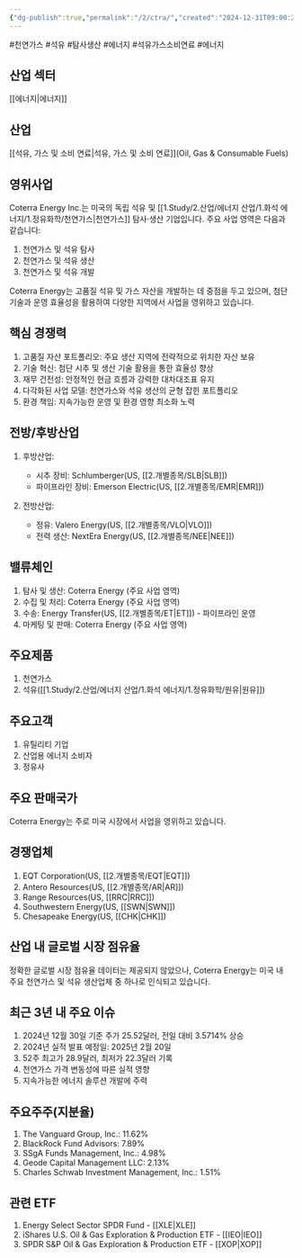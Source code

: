 ```yaml
---
{"dg-publish":true,"permalink":"/2/ctra/","created":"2024-12-31T09:00:27.351+09:00","updated":"2025-06-03T20:05:58.548+09:00"}
---
```


#천연가스 #석유 #탐사생산 #에너지 #석유가스소비연료 #에너지

## 산업 섹터

[[에너지\|에너지]]

## 산업

[[석유, 가스 및 소비 연료\|석유, 가스 및 소비 연료]](Oil, Gas & Consumable Fuels)

## 영위사업

Coterra Energy Inc.는 미국의 독립 석유 및 [[1.Study/2.산업/에너지 산업/1.화석 에너지/1.정유화학/천연가스\|천연가스]] 탐사·생산 기업입니다. 주요 사업 영역은 다음과 같습니다:

1. 천연가스 및 석유 탐사
2. 천연가스 및 석유 생산
3. 천연가스 및 석유 개발

Coterra Energy는 고품질 석유 및 가스 자산을 개발하는 데 중점을 두고 있으며, 첨단 기술과 운영 효율성을 활용하여 다양한 지역에서 사업을 영위하고 있습니다.

## 핵심 경쟁력

1. 고품질 자산 포트폴리오: 주요 생산 지역에 전략적으로 위치한 자산 보유
2. 기술 혁신: 첨단 시추 및 생산 기술 활용을 통한 효율성 향상
3. 재무 건전성: 안정적인 현금 흐름과 강력한 대차대조표 유지
4. 다각화된 사업 모델: 천연가스와 석유 생산의 균형 잡힌 포트폴리오
5. 환경 책임: 지속가능한 운영 및 환경 영향 최소화 노력

## 전방/후방산업

1. 후방산업:
    
    - 시추 장비: Schlumberger(US, [[2.개별종목/SLB\|SLB]])
    - 파이프라인 장비: Emerson Electric(US, [[2.개별종목/EMR\|EMR]])
    
2. 전방산업:
    
    - 정유: Valero Energy(US, [[2.개별종목/VLO\|VLO]])
    - 전력 생산: NextEra Energy(US, [[2.개별종목/NEE\|NEE]])
    

## 밸류체인

1. 탐사 및 생산: Coterra Energy (주요 사업 영역)
2. 수집 및 처리: Coterra Energy (주요 사업 영역)
3. 수송: Energy Transfer(US, [[2.개별종목/ET\|ET]]) - 파이프라인 운영
4. 마케팅 및 판매: Coterra Energy (주요 사업 영역)

## 주요제품

1. 천연가스
2. 석유([[1.Study/2.산업/에너지 산업/1.화석 에너지/1.정유화학/원유\|원유]])

## 주요고객

1. 유틸리티 기업
2. 산업용 에너지 소비자
3. 정유사

## 주요 판매국가

Coterra Energy는 주로 미국 시장에서 사업을 영위하고 있습니다.

## 경쟁업체

1. EQT Corporation(US, [[2.개별종목/EQT\|EQT]])
2. Antero Resources(US, [[2.개별종목/AR\|AR]])
3. Range Resources(US, [[RRC\|RRC]])
4. Southwestern Energy(US, [[SWN\|SWN]])
5. Chesapeake Energy(US, [[CHK\|CHK]])

## 산업 내 글로벌 시장 점유율

정확한 글로벌 시장 점유율 데이터는 제공되지 않았으나, Coterra Energy는 미국 내 주요 천연가스 및 석유 생산업체 중 하나로 인식되고 있습니다.

## 최근 3년 내 주요 이슈

1. 2024년 12월 30일 기준 주가 25.52달러, 전일 대비 3.5714% 상승
2. 2024년 실적 발표 예정일: 2025년 2월 20일
3. 52주 최고가 28.9달러, 최저가 22.3달러 기록
4. 천연가스 가격 변동성에 따른 실적 영향
5. 지속가능한 에너지 솔루션 개발에 주력

## 주요주주(지분율)

1. The Vanguard Group, Inc.: 11.62%
2. BlackRock Fund Advisors: 7.89%
3. SSgA Funds Management, Inc.: 4.98%
4. Geode Capital Management LLC: 2.13%
5. Charles Schwab Investment Management, Inc.: 1.51%

## 관련 ETF

1. Energy Select Sector SPDR Fund - [[XLE\|XLE]]
2. iShares U.S. Oil & Gas Exploration & Production ETF - [[IEO\|IEO]]
3. SPDR S&P Oil & Gas Exploration & Production ETF - [[XOP\|XOP]]